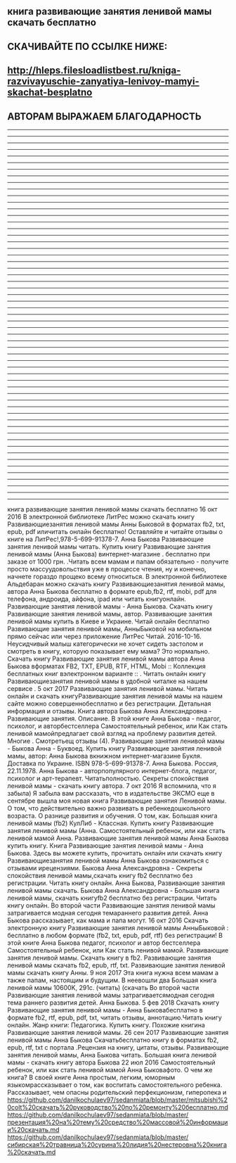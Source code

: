 книга развивающие занятия ленивой мамы скачать бесплатно
--------------------------------------------------
СКАЧИВАЙТЕ ПО ССЫЛКЕ НИЖЕ:
--------------------------------------------------
http://hleps.filesloadlistbest.ru/kniga-razvivayuschie-zanyatiya-lenivoy-mamyi-skachat-besplatno
--------------------------------------------------
АВТОРАМ ВЫРАЖАЕМ БЛАГОДАРНОСТЬ
--------------------------------------------------
--------------------------------------------------
--------------------------------------------------
--------------------------------------------------
--------------------------------------------------
--------------------------------------------------
--------------------------------------------------
--------------------------------------------------
--------------------------------------------------
--------------------------------------------------
--------------------------------------------------
--------------------------------------------------
--------------------------------------------------
--------------------------------------------------
--------------------------------------------------
--------------------------------------------------
--------------------------------------------------
--------------------------------------------------
--------------------------------------------------
--------------------------------------------------
--------------------------------------------------
--------------------------------------------------
--------------------------------------------------
--------------------------------------------------
--------------------------------------------------
--------------------------------------------------
--------------------------------------------------
--------------------------------------------------
--------------------------------------------------
--------------------------------------------------
--------------------------------------------------
--------------------------------------------------
--------------------------------------------------
--------------------------------------------------
--------------------------------------------------
--------------------------------------------------
--------------------------------------------------
--------------------------------------------------
--------------------------------------------------
--------------------------------------------------
--------------------------------------------------
--------------------------------------------------
--------------------------------------------------
--------------------------------------------------
--------------------------------------------------
--------------------------------------------------
--------------------------------------------------
--------------------------------------------------
--------------------------------------------------
--------------------------------------------------
--------------------------------------------------
--------------------------------------------------
--------------------------------------------------
--------------------------------------------------
--------------------------------------------------
--------------------------------------------------
--------------------------------------------------
--------------------------------------------------
книга развивающие занятия ленивой мамы скачать бесплатно 16 окт 2016  В электронной библиотеке ЛитРес можно скачать книгу Развивающиезанятия ленивой мамы Анны Быковой в форматах fb2, txt, epub, pdf иличитать онлайн бесплатно! Оставляйте и читайте отзывы о книге на ЛитРес!,978-5-699-91378-7. Анна Быкова Развивающие занятия ленивой мамы  читать. Купить книгу Развивающие занятия ленивой мамы (Анна Быкова) винтернет-магазине .  бесплатно при заказе от 1000 грн. .Читать всем мамам и папам обязательно - получите просто массуудовольствия уже в процессе чтения, ну и конечно, начнете гораздо прощеко всему относиться. В электронной библиотеке Альдебаран можно скачать книгу Развивающиезанятия ленивой мамы, автора Анна Быкова бесплатно в формате epub,fb2, rtf, mobi, pdf для телефона, андроида, айфона, ipad или читать книгуонлайн. Развивающие занятия ленивой мамы - Анна Быкова. Скачать книгу Развивающие занятия ленивой мамы, автор. Развивающие занятия ленивой мамы купить в Киеве и Украине. Читай онлайн бесплатно Развивающие занятия ленивой мамы, АнныБыковой на мобильном прямо сейчас или через приложение ЛитРес Читай. 2016-10-16.  Неусидчивый малыш категорически не хочет сидеть застолом и смотреть в книгу, которую показывает ему мама? Это нормально. Скачать книгу Развивающие занятия ленивой мамы автора Анна Быкова вформатах FB2, TXT, EPUB, RTF, HTML, Mobi :: Коллекция бесплатных книг вэлектронном варианте :: .  Читать онлайн книгу Развивающиезанятия ленивой мамы в удобной читалке на нашем сервисе . 5 окт 2017  Развивающие занятия ленивой мамы. Читать онлайн и скачать книгуРазвивающие занятия ленивой мамы на нашем сайте можно совершеннобесплатно и без регистрации. Детальная информация и отзывы. Книга автора Быкова Анна Александровна - Развивающие занятия. Описание. В этой книге Анна Быкова - педагог, психолог, и авторбестселлера Самостоятельный ребенок, или Как стать ленивой мамойпредлагает свой взгляд на проблему развития детей. Многие . Смотретьещ отзывы (4).
Развивающие занятия ленивой мамы - Быкова Анна  - Буквоед. Купить книгу Развивающие занятия ленивой мамы, автор: Анна Быкова вкнижном интернет-магазине Букля. Доставка по Украине. ISBN 978-5-699-91378-7.  Анна Быкова. Россия, 22.11.1978. Анна Быкова - авторпопулярного интернет-блога, педагог, психолог и арт-терапевт. Читатьполностью. Секреты спокойствия ленивой мамы - скачать книгу автора. 7 окт 2016  Я вспомнила, что я забыла) Я забыла вам рассказать, что в издательстве ЭКСМО еще в сентябре вышла моя новая книга Развивающие занятия Ленивой мамы. О том, что действительно важно развивать в ребенкедошкольного возраста. О разнице развития и обучения. О том, как. Большая книга ленивой мамы (fb2)  КулЛиб - Классная. Купить книгу Развивающие занятия ленивой мамы (Анна. Самостоятельный ребенок, или как стать ленивой мамой Анна. Развивающие занятия ленивой мамы Анна Быкова купить книгу. Книга Развивающие занятия ленивой мамы - Анна Быкова. Здесь вы можете купить, прочитать онлайн или скачать книгу Развивающиезанятия ленивой мамы Анна Быкова ознакомиться с отзывами ирецензиями. Быкова Анна Александровна - Секреты спокойствия ленивой мамы,скачать книгу fb2 бесплатно без регистрации. Читать книгу онлайн.
Анна Быкова, Развивающие занятия ленивой мамы  скачать. Быкова Анна Александровна - Большая книга ленивой мамы, скачать книгуfb2 бесплатно без регистрации. Читать книгу онлайн.  Во второй части Развивающие занятия ленивой мамы затрагивается модная сегодня темараннего развития детей. Анна Быкова рассказывает, как мама и папа могут. 16 окт 2016  Скачать электронную книгу Развивающие занятия ленивой мамы АнныБыковой : бесплатно в любом формате (fb2, txt, epub, pdf, rtf) без регистрации! В этой книге Анна Быкова  педагог, психолог и автор бестселлера Самостоятельный ребенок, или Как стать ленивой мамой. Развивающие занятия ленивой мамы. Скачать книгу в fb2. Развивающие занятия ленивой мамы скачать fb2, epub, rtf, txt. Развивающие занятия ленивой мамы скачать книгу Анны. 9 ноя 2017  Эта книга нужна всем мамам а также папам, настоящим и будущим. В неевошли два  Большая книга ленивой мамы 10600K, 291с. (читать) (скачать Во второй части Развивающие занятия ленивой мамы затрагиваетсямодная сегодня тема раннего развития детей. Анна Быкова. 5 фев 2018  Скачать книгу Развивающие занятия ленивой мамы - Анна Быковабесплатно в формате fb2, rtf, epub, pdf, txt, читать отзывы, аннотацию.Читать книгу онлайн. Жанр книги: Педагогика. Купить книгу. Похожие книгина Развивающие занятия ленивой мамы. 26 сен 2017  Развивающие занятия ленивой мамы Анна Быкова  Скачатьбесплатно книгу в форматах fb2, epub, rtf, txt с портала .Рецензия на книгу, цитаты, отзывы. Развивающие занятия ленивой мамы, Анна Быкова  читать. Большая книга ленивой мамы - скачать книгу автора Быкова
22 июл 2016  Самостоятельный ребенок, или как стать ленивой мамой Анна Быковафото. О чем же книга? В своей книге Анна простым, легким, юморным языкомрассказывает о том, как воспитать самостоятельного ребенка. Рассказывает, чем опасны родительский перфекционизм, гиперопека и
https://github.com/danilkochulaev97/sedanmiata/blob/master/mitsubishi%20colt%20скачать%20руководство%20по%20ремонту%20бесплатно.md
https://github.com/danilkochulaev97/sedanmiata/blob/master/презентация%20на%20тему%20средство%20массовой%20информации%20скачать.md
https://github.com/danilkochulaev97/sedanmiata/blob/master/сибирская%20травница%20сурина%20лидия%20нестеровна%20книга%20скачать.md